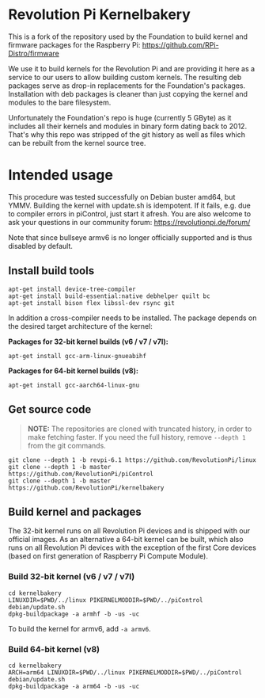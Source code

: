 # Revolution Pi Kernelbakery

This is a fork of the repository used by the Foundation to build kernel and
firmware packages for the Raspberry Pi: https://github.com/RPi-Distro/firmware

We use it to build kernels for the Revolution Pi and are providing it here
as a service to our users to allow building custom kernels. The resulting
deb packages serve as drop-in replacements for the Foundation's packages.
Installation with deb packages is cleaner than just copying the kernel and
modules to the bare filesystem.

Unfortunately the Foundation's repo is huge (currently 5 GByte) as it includes
all their kernels and modules in binary form dating back to 2012. That's why
this repo was stripped of the git history as well as files which can be rebuilt
from the kernel source tree.

# Intended usage

This procedure was tested successfully on Debian buster amd64, but YMMV.
Building the kernel with update.sh is idempotent. If it fails, e.g. due to
compiler errors in piControl, just start it afresh. You are also welcome to
ask your questions in our community forum: https://revolutionpi.de/forum/

Note that since bullseye armv6 is no longer officially supported and is thus
disabled by default.

## Install build tools

```
apt-get install device-tree-compiler
apt-get install build-essential:native debhelper quilt bc
apt-get install bison flex libssl-dev rsync git
```

In addition a cross-compiler needs to be installed. The package depends on
the desired target architecture of the kernel:

**Packages for 32-bit kernel builds (v6 / v7 / v7l):**

```
apt-get install gcc-arm-linux-gnueabihf
```

**Packages for 64-bit kernel builds (v8):**

```
apt-get install gcc-aarch64-linux-gnu
```

## Get source code

> **NOTE:**  The repositories are cloned with truncated history, in order to
make fetching faster. If you need the full history, remove `--depth 1`
from the git commands.

```
git clone --depth 1 -b revpi-6.1 https://github.com/RevolutionPi/linux
git clone --depth 1 -b master https://github.com/RevolutionPi/piControl
git clone --depth 1 -b master https://github.com/RevolutionPi/kernelbakery
```

## Build kernel and packages

The 32-bit kernel runs on all Revolution Pi devices and is shipped with our
official images. As an alternative a 64-bit kernel can be built, which also
runs on all Revolution Pi devices with the exception of the first Core devices
(based on first generation of Raspberry Pi Compute Module).

### Build 32-bit kernel (v6 / v7 / v7l)

```
cd kernelbakery
LINUXDIR=$PWD/../linux PIKERNELMODDIR=$PWD/../piControl debian/update.sh
dpkg-buildpackage -a armhf -b -us -uc
```

To build the kernel for armv6, add `-a armv6`.

### Build 64-bit kernel (v8)

```
cd kernelbakery
ARCH=arm64 LINUXDIR=$PWD/../linux PIKERNELMODDIR=$PWD/../piControl debian/update.sh
dpkg-buildpackage -a arm64 -b -us -uc
```
